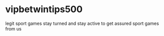 # vipbetwintips500
legit sport games stay turned and stay active to get assured sport games from us
